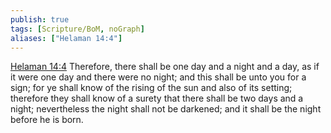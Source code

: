 ```yaml
---
publish: true
tags: [Scripture/BoM, noGraph]
aliases: ["Helaman 14:4"]
---
```

[Helaman 14:4](https://churchofjesuschrist.org/study/scriptures/bofm/hel/14?lang=eng&id=p4#p4) Therefore, there shall be one day and a night and a day, as if it were one day and there were no night; and this shall be unto you for a sign; for ye shall know of the rising of the sun and also of its setting; therefore they shall know of a surety that there shall be two days and a night; nevertheless the night shall not be darkened; and it shall be the night before he is born.
